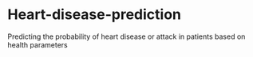 # Heart-disease-prediction
Predicting the probability of heart disease or attack in patients based on health parameters
